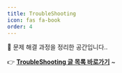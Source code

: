 ```yaml
---
title: TroubleShooting
icon: fas fa-book
order: 4
---
```


🧠 문제 해결 과정을 정리한 공간입니다..

👉 [**TroubleShooting 글 목록 바로가기**](/categories/troubleshooting/)
~